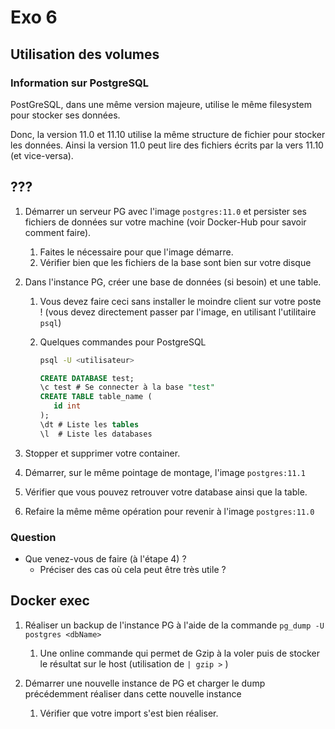 # Exo 6

## Utilisation des volumes

### Information sur PostgreSQL

PostGreSQL, dans une même version majeure, utilise le même filesystem pour stocker ses données.

Donc, la version 11.0 et 11.10  utilise la même structure de fichier pour stocker les données. Ainsi la version 11.0 peut lire des fichiers écrits par la vers 11.10 (et vice-versa).

## ???

1. Démarrer un serveur PG avec l'image `postgres:11.0` et persister ses fichiers de données sur votre machine (voir Docker-Hub pour savoir comment faire). 

   1. Faites le nécessaire pour que l'image démarre.
   2. Vérifier bien que les fichiers de la base sont bien sur votre disque

2. Dans l'instance PG, créer une base de données (si besoin) et une table.

   1. Vous devez faire ceci sans installer le moindre client sur votre poste ! (vous devez directement passer par l'image, en utilisant l'utilitaire `psql`)

   2. Quelques commandes pour PostgreSQL

      ```bash
      psql -U <utilisateur>
      ```

      ```sql
      CREATE DATABASE test;
      \c test # Se connecter à la base "test"
      CREATE TABLE table_name (
         id int
      );
      \dt # Liste les tables
      \l  # Liste les databases
      ```

      

3. Stopper et supprimer votre container.

4. Démarrer, sur le même pointage de montage, l'image `postgres:11.1`

5. Vérifier que vous pouvez retrouver votre database ainsi que la table.

6. Refaire la même même opération pour revenir à l'image `postgres:11.0`

### Question

* Que venez-vous de faire (à l'étape 4) ?
  * Préciser des cas où cela peut être très utile ?

## Docker exec

1. Réaliser un backup de l'instance PG à l'aide de la commande `pg_dump -U postgres <dbName>`
   1. Une online commande qui permet de Gzip à la voler puis de stocker le résultat sur le host (utilisation de `| gzip >` )

2. Démarrer une nouvelle instance de PG et charger le dump précédemment réaliser dans cette nouvelle instance
   1. Vérifier que votre import s'est bien réaliser.